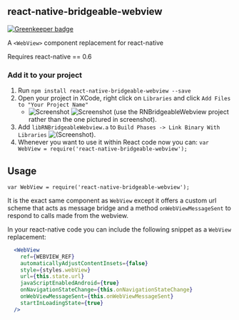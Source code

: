 ## react-native-bridgeable-webview

[![Greenkeeper badge](https://badges.greenkeeper.io/Intellicode/react-native-bridgeable-webview.svg)](https://greenkeeper.io/)

A `<WebView>` component replacement for react-native

Requires react-native == 0.6

### Add it to your project

1. Run `npm install react-native-bridgeable-webview --save`
2. Open your project in XCode, right click on `Libraries` and click `Add Files to "Your Project Name"`
   * ![Screenshot](http://url.brentvatne.ca/jQp8.png) ![Screenshot](http://url.brentvatne.ca/1gqUD.png) (use the RNBridgeableWebview project rather than the one pictured in screenshot).
3. Add `libRNBridgeableWebview.a` to `Build Phases -> Link Binary With Libraries`
   ![(Screenshot)](http://url.brentvatne.ca/g9Wp.png).
5. Whenever you want to use it within React code now you can: `var WebView = require('react-native-bridgeable-webview');`


## Usage
```
var WebView = require('react-native-bridgeable-webview');
```

It is the exact same component as `WebView` except it offers a custom url scheme that acts as message bridge and a method `onWebViewMessageSent` to respond to calls made from the webview.

In your react-native code you can include the following snippet as a `WebView` replacement:

```jsx
  <WebView
    ref={WEBVIEW_REF}
    automaticallyAdjustContentInsets={false}
    style={styles.webView}
    url={this.state.url}
    javaScriptEnabledAndroid={true}
    onNavigationStateChange={this.onNavigationStateChange}
    onWebViewMessageSent={this.onWebViewMessageSent}
    startInLoadingState={true}
  />
```
